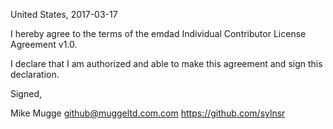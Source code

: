 United States, 2017-03-17

I hereby agree to the terms of the emdad Individual Contributor License
Agreement v1.0.

I declare that I am authorized and able to make this agreement and sign this
declaration.

Signed,

Mike Mugge github@muggeltd.com.com https://github.com/sylnsr
